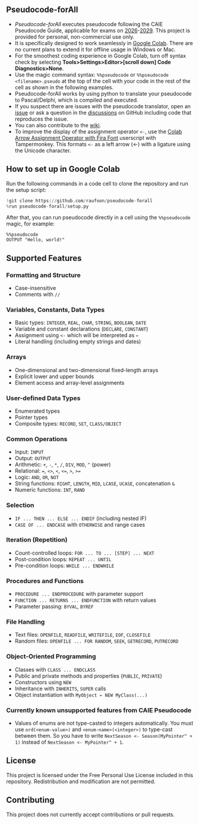 ## Pseudocode-forAll 
- *Pseudocode-forAll* executes pseudocode following the CAIE Pseudocode Guide, applicable for exams on [2026](https://www.cambridgeinternational.org/Images/697401-2026-pseudocode-guide-for-teachers.pdf)-[2029](https://www.cambridgeinternational.org/Images/721401-2027-2029-pseudocode-guide.pdf). This project is provided for personal, non-commercial use only.
- It is specifically designed to work seamlessly in [Google Colab](https://colab.research.google.com/). There are no current plans to extend it for offline usage in Windows or Mac.
- For the smoothest coding experience in Google Colab, turn off syntax check by selecting **Tools>Settings>Editor>[scroll down] Code Diagnostics>None**.
- Use the magic command syntax: `%%pseudocode` or `%%pseudocode <filename>.pseudo` at the top of the cell with your code in the rest of the cell as shown in the following examples.
- Pseudocode-forAll works by using python to translate your pseudocode to Pascal/Delphi, which is compiled and executed.
- If you suspect there are issues with the pseudocode translator, open an [issue](https://github.com/raufoon/pseudocode-forall/issues) or ask a question in the [discussions](https://github.com/raufoon/pseudocode-forall/discussions) on GitHub including code that reproduces the issue.
- You can also contribute to the [wiki](https://github.com/raufoon/pseudocode-forall/wiki).
- To improve the display of the assignment operator `<-`, use the [Colab Arrow Assignment Operator with Fira Font](https://greasyfork.org/en/scripts/542951) userscript with Tampermonkey. This formats `<-` as a left arrow (←) with a ligature using the Unicode character.

## How to set up in Google Colab

Run the following commands in a code cell to clone the repository and run the setup script:

```python
!git clone https://github.com/raufoon/pseudocode-forall
%run pseudocode-forall/setup.py
````

After that, you can run pseudocode directly in a cell using the `%%pseudocode` magic, for example:

```pseudocode
%%pseudocode
OUTPUT "Hello, world!"
```

## Supported Features

### Formatting and Structure
* Case-insensitive
* Comments with `//`

### Variables, Constants, Data Types

* Basic types: `INTEGER`, `REAL`, `CHAR`, `STRING`, `BOOLEAN`, `DATE`
* Variable and constant declarations (`DECLARE`, `CONSTANT`)
* Assignment using `<-` which will be interpreted as `←`
* Literal handling (including empty strings and dates)

### Arrays

* One-dimensional and two-dimensional fixed-length arrays
* Explicit lower and upper bounds
* Element access and array-level assignments

### User-defined Data Types

* Enumerated types
* Pointer types
* Composite types: `RECORD`, `SET`, `CLASS/OBJECT`

### Common Operations

* Input: `INPUT`
* Output: `OUTPUT`
* Arithmetic: `+`, `-`, `*`, `/`, `DIV`, `MOD`, `^` (power)
* Relational: `=`, `<>`, `<`, `<=`, `>`, `>=`
* Logic: `AND`, `OR`, `NOT`
* String functions: `RIGHT`, `LENGTH`, `MID`, `LCASE`, `UCASE`, concatenation `&`
* Numeric functions: `INT`, `RAND`

### Selection

* `IF ... THEN ... ELSE ... ENDIF` (including nested IF)
* `CASE OF ... ENDCASE` with `OTHERWISE` and range cases

### Iteration (Repetition)

* Count-controlled loops: `FOR ... TO ... [STEP] ... NEXT`
* Post-condition loops: `REPEAT ... UNTIL`
* Pre-condition loops: `WHILE ... ENDWHILE`

### Procedures and Functions

* `PROCEDURE ... ENDPROCEDURE` with parameter support
* `FUNCTION ... RETURNS ... ENDFUNCTION` with return values
* Parameter passing: `BYVAL`, `BYREF`

### File Handling

* Text files: `OPENFILE`, `READFILE`, `WRITEFILE`, `EOF`, `CLOSEFILE`
* Random files: `OPENFILE ... FOR RANDOM`, `SEEK`, `GETRECORD`, `PUTRECORD`

### Object-Oriented Programming

* Classes with `CLASS ... ENDCLASS`
* Public and private methods and properties (`PUBLIC`, `PRIVATE`)
* Constructors using `NEW`
* Inheritance with `INHERITS`, `SUPER` calls
* Object instantiation with `MyObject ← NEW MyClass(...)`

### Currently known unsupported features from CAIE Pseudocode

* Values of enums are not type-casted to integers automatically. You must use `ord(<enum-value>)` and `<enum-name>(<integer>)` to type-cast between them. So you have to write `NextSeason <- Season(MyPointer^ + 1)` instead of `NextSeason <- MyPointer^ + 1`.

## License

This project is licensed under the Free Personal Use License included in this repository. Redistribution and modification are not permitted.

## Contributing

This project does not currently accept contributions or pull requests.

